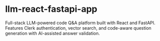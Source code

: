 # llm-react-fastapi-app
Full-stack LLM-powered code Q&amp;A platform built with React and FastAPI. Features Clerk authentication, vector search, and code-aware question generation with AI-assisted answer validation.
